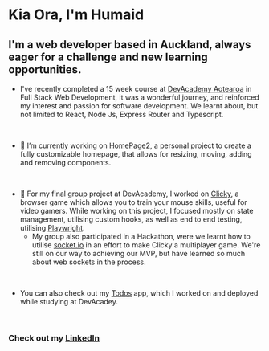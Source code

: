 # Kia Ora, I'm Humaid

## I'm a web developer based in Auckland, always eager for a challenge and new learning opportunities. 


- I've recently completed a 15 week course at [DevAcademy Aotearoa](https://devacademy.co.nz/course-details/) in Full Stack Web Development, it was a wonderful journey, and reinforced my interest and passion for software development. We learnt about, but not limited to React, Node Js, Express Router and Typescript.

</br>

- 🔭 I’m currently working on [HomePage2](https://github.com/humaid-memee/HomePage2), a personal project to create a fully customizable homepage, that allows for resizing, moving, adding and removing components.

</br>

 - 👯 For my final group project at DevAcademy, I worked on [Clicky](https://github.com/humaid-memee/clicky), a browser game which allows you to train your mouse skills, useful for video gamers. While working on this project, I focused mostly on state management, utilising custom hooks, as well as end to end testing, utilising [Playwright](https://playwright.dev/).
     - My group also participated in a Hackathon, were we learnt how to utilise [socket.io](https://socket.io/) in an effort to make Clicky a multiplayer game. We're still on our way to achieving our MVP, but have learned so much about web sockets in the process.

</br>

- You can also check out my [Todos](https://humaid-todos.devacademy.nz/) app, which I worked on and deployed while studying at DevAcadey.

</br>

### Check out my [LinkedIn](https://www.linkedin.com/in/humaid-memee-66274a268/)

<!--
**humaid-memee/humaid-memee** is a ✨ _special_ ✨ repository because its `README.md` (this file) appears on your GitHub profile.

Here are some ideas to get you started:

- 🔭 I’m currently working on ...
- 🌱 I’m currently learning ...
- 👯 I’m looking to collaborate on ...
- 🤔 I’m looking for help with ...
- 💬 Ask me about ...
- 📫 How to reach me: ...
- 😄 Pronouns: ...
- ⚡ Fun fact: ...
-->
